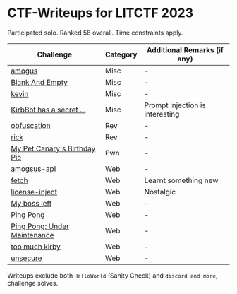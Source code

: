 # CTF-Writeups for LITCTF 2023

Participated solo. Ranked 58 overall. Time constraints apply.

| Challenge | Category | Additional Remarks (if any) |
| --- | --- | --- |
| [amogus](./Misc_Amogus.md) | Misc | - |
| [Blank And Empty](./Misc_BlankAndEmpty.md) | Misc | - |
| [kevin](./Misc_Kevin.md) | Misc | - |
| [KirbBot has a secret ...](./Misc_KirbbotHasASecret.md) | Misc | Prompt injection is interesting |
| [obfuscation](./Rev_Obfuscation.md) | Rev | - |
| [rick](./Rev_Rick.md) | Rev | - |
| [My Pet Canary's Birthday Pie](./Pwn_MyPetCanarysBirthdayPie.md) | Pwn | - |
| [amogsus-api](./Web_AmogsusApi.md) | Web | - |
| [fetch](./Web_Fetch.md) | Web | Learnt something new |
| [license-inject](./Web_LicenseInject.md) | Web | Nostalgic |
| [My boss left](./Web_MyBossLeft.md) | Web | - |
| [Ping Pong](./Web_PingPong.md) | Web | - |
| [Ping Pong: Under Maintenance](./Web_PingPongUnderMaintenance.md) | Web | - |
| [too much kirby](./Web_TooMuchKirby.md) | Web | - |
| [unsecure](./Web_Unsecure.md) | Web | - |

Writeups exclude both `HelloWorld` (Sanity Check) and `discord and more`, challenge solves.
